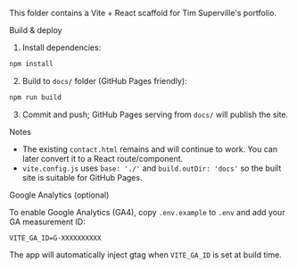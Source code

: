 This folder contains a Vite + React scaffold for Tim Superville's portfolio.

Build & deploy

1. Install dependencies:

```bash
npm install
```

2. Build to `docs/` folder (GitHub Pages friendly):

```bash
npm run build
```

3. Commit and push; GitHub Pages serving from `docs/` will publish the site.

Notes
- The existing `contact.html` remains and will continue to work. You can later convert it to a React route/component.
- `vite.config.js` uses `base: './'` and `build.outDir: 'docs'` so the built site is suitable for GitHub Pages.

Google Analytics (optional)

To enable Google Analytics (GA4), copy `.env.example` to `.env` and add your GA measurement ID:

```
VITE_GA_ID=G-XXXXXXXXXX
```

The app will automatically inject gtag when `VITE_GA_ID` is set at build time.
